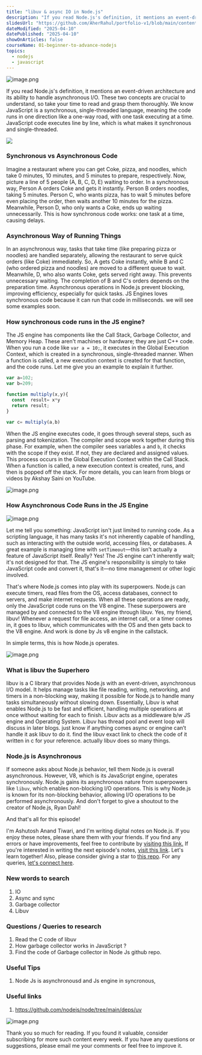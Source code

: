 ```yaml
---
title: "libuv & async IO in Node.js"
description: "If you read Node.js's definition, it mentions an event-driven architecture and its ability to handle asynchronous I/O. These two concepts are crucial to understand, so take your time to read and grasp them thoroughly. We know JavaScript is a synchronous, single-threaded language, meaning the code runs in one direction like a one-way road, with one task executing at a time."
slidesUrl: "https://github.com/AherRahul/portfolio-v1/blob/main/content/articles"
dateModified: "2025-04-10"
datePublished: "2025-04-10"
showOnArticles: false
courseName: 01-beginner-to-advance-nodejs
topics:
  - nodejs
  - javascript
---
```



![image.png](https://res.cloudinary.com/duojkrgue/image/upload/v1743856057/Portfolio/nodeJsCourse/6_luk27f.png)

If you read Node.js's definition, it mentions an event-driven architecture and its ability to handle asynchronous I/O. These two concepts are crucial to understand, so take your time to read and grasp them thoroughly. We know JavaScript is a synchronous, single-threaded language, meaning the code runs in one direction like a one-way road, with one task executing at a time. JavaScript code executes line by line, which is what makes it synchronous and single-threaded.

![](/public/images/blogs/2.png)



### Synchronous vs Asynchronous Code

Imagine a restaurant where you can get Coke, pizza, and noodles, which take 0 minutes, 10 minutes, and 5 minutes to prepare, respectively. Now, picture a line of 5 people (A, B, C, D, E) waiting to order. In a synchronous way, Person A orders Coke and gets it instantly. Person B orders noodles, taking 5 minutes. Person C, who wants pizza, has to wait 5 minutes before even placing the order, then waits another 10 minutes for the pizza. Meanwhile, Person D, who only wants a Coke, ends up waiting unnecessarily. This is how synchronous code works: one task at a time, causing delays.

### Asynchronous Way of Running Things

In an asynchronous way, tasks that take time (like preparing pizza or noodles) are handled separately, allowing the restaurant to serve quick orders (like Coke) immediately. So, A gets Coke instantly, while B and C (who ordered pizza and noodles) are moved to a different queue to wait. Meanwhile, D, who also wants Coke, gets served right away. This prevents unnecessary waiting. The completion of B and C's orders depends on the preparation time. Asynchronous operations in Node.js prevent blocking, improving efficiency, especially for quick tasks. JS Engines loves synchronous code because it can run that code in milliseconds. we will see some examples soon.

### How synchronous code runs in the JS engine?

The JS engine has components like the Call Stack, Garbage Collector, and Memory Heap. These aren't machines or hardware; they are just C++ code. When you run a code like `var a = 10;`, it executes in the Global Execution Context, which is created in a synchronous, single-threaded manner. When a function is called, a new execution context is created for that function, and the code runs. Let me give you an example to explain it further.



```jsx
var a=102;
var b=209;

function multiply(x,y){
  const  result= x*y
  return result;
}

var c= multiply(a,b)
```

When the JS engine executes code, it goes through several steps, such as parsing and tokenization. The compiler and scope work together during this phase. For example, when the compiler sees variables `a` and `b`, it checks with the scope if they exist. If not, they are declared and assigned values. This process occurs in the Global Execution Context within the Call Stack. When a function is called, a new execution context is created, runs, and then is popped off the stack. For more details, you can learn from blogs or videos by Akshay Saini on YouTube.

![image.png](https://heyashu.in/images/blogs/4.png)

### How Asynchronous Code Runs in the JS Engine

![image.png](https://heyashu.in/images/blogs/5.png)

Let me tell you something: JavaScript isn't just limited to running code. As a scripting language, it has many tasks it's not inherently capable of handling, such as interacting with the outside world, accessing files, or databases. A great example is managing time with `setTimeout`—this isn't actually a feature of JavaScript itself. Really? Yes! The JS engine can't inherently wait; it's not designed for that. The JS engine's responsibility is simply to take JavaScript code and convert it, that's it—no time management or other logic involved.

That's where Node.js comes into play with its superpowers. Node.js can execute timers, read files from the OS, access databases, connect to servers, and make internet requests. When all these operations are ready, only the JavaScript code runs on the V8 engine. These superpowers are managed by and connected to the V8 engine through libuv. Yes, my friend, libuv! Whenever a request for file access, an internet call, or a timer comes in, it goes to libuv, which communicates with the OS and then gets back to the V8 engine. And work is done by Js v8 engine in the callstack.

In simple terms, this is how Node.js operates.

![image.png](https://heyashu.in/images/blogs/6.png)

### What is libuv the Superhero

libuv is a C library that provides Node.js with an event-driven, asynchronous I/O model. It helps manage tasks like file reading, writing, networking, and timers in a non-blocking way, making it possible for Node.js to handle many tasks simultaneously without slowing down. Essentially, Libuv is what enables Node.js to be fast and efficient, handling multiple operations at once without waiting for each to finish. Libuv acts as a middleware b/w JS engine and Operating System. Libuv has thread pool and event loop will discuss in later blogs. just know if anything comes async or engine can’t handle it ask libuv to do it. find the libuv exact link to check the code of it written in c for your reference. actually libuv does so many things.

### Node.js is Asynchronous

If someone asks about Node.js behavior, tell them Node.js is overall asynchronous. However, V8, which is its JavaScript engine, operates synchronously. Node.js gains its asynchronous nature from superpowers like `libuv`, which enables non-blocking I/O operations. This is why Node.js is known for its non-blocking behavior, allowing I/O operations to be performed asynchronously. And don't forget to give a shoutout to the creator of Node.js, Ryan Dahl!



And that's all for this episode!

I'm Ashutosh Anand Tiwari, and I'm writing digital notes on Node.js. If you enjoy these notes, please share them with your friends. If you find any errors or have improvements, feel free to contribute by [visiting this link.](https://heyashu.in/admin) If you're interested in writing the next episode's notes, [visit this link](https://heyashu.in/admin). Let's learn together! Also, please consider giving a star to [this repo](https://github.com/ashumsd7/heyashu/tree/main/src/data). For any queries, [let's connect here](https://topmate.io/aat/1148709/pay).



### New words to search

1. IO
2. Async and sync
3. Garbage collector
4. Libuv

### Questions / Queries to research

1. Read the C code of libuv
2. How garbage collector works in JavaScript ?
3. Find the code of Garbage collector in Node Js github repo.

### Useful Tips

1. Node Js is asynchronousd and Js engine in syncronous,

### Useful links

1. https://github.com/nodejs/node/tree/main/deps/uv




![image.png](https://heyashu.in/images/blogs/7.png)



Thank you so much for reading. If you found it valuable, consider subscribing for more such content every week. If you have any questions or suggestions, please email me your comments or feel free to improve it.

